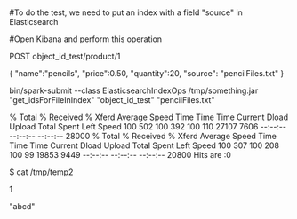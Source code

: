 # 

#To do the test, we need to put an index with a field "source" in Elasticsearch

#Open Kibana and perform this operation

POST object_id_test/product/1

{
 "name":"pencils",
 "price":0.50,
 "quantity":20,
 "source": "pencilFiles.txt"
}


bin/spark-submit --class ElasticsearchIndexOps /tmp/something.jar "get_idsForFileInIndex" "object_id_test" "pencilFiles.txt"

  % Total    % Received % Xferd  Average Speed   Time    Time     Time  Current
                                 Dload  Upload   Total   Spent    Left  Speed
100   502  100   392  100   110  27107   7606 --:--:-- --:--:-- --:--:-- 28000
  % Total    % Received % Xferd  Average Speed   Time    Time     Time  Current
                                 Dload  Upload   Total   Spent    Left  Speed
100   307  100   208  100    99  19853   9449 --:--:-- --:--:-- --:--:-- 20800
Hits are :0


$ cat /tmp/temp2

1

"abcd"
